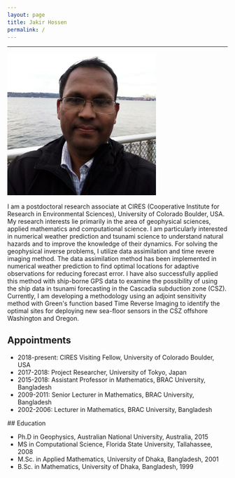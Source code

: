 ```yaml
---
layout: page
title: Jakir Hossen
permalink: /
---
```

 <hr size="10" noshade> 
<!--{% include image.html url="/images/my_photo.jpg" caption="My photo." width=50 align="right" %}-->
<!--img style="padding: 20px; " src="/images/my_photo1.png" alt="My photo" width="360" align="right"-->

<img style="padding: 0px; width:340px;" src="/images/my_photo1.png" alt="My photo" >

I am a postdoctoral research associate at CIRES (Cooperative Institute for Research in Environmental Sciences), University of Colorado Boulder, USA. My research interests lie primarily in the area of geophysical sciences, applied mathematics and computational science. I am particularly interested in numerical weather prediction and tsunami science to understand natural hazards and to improve the knowledge of their dynamics. For solving the geophysical inverse problems, I utilize data assimilation and time revere imaging method. The data assimilation method has been implemented in numerical weather prediction to find optimal locations for adaptive observations for reducing forecast error. I have also successfully applied this method with ship-borne GPS data to examine the possibility of using the ship data in tsunami forecasting in the Cascadia subduction zone (CSZ). Currently, I am developing a methodology using an adjoint sensitivity method with Green's function based Time Reverse Imaging to identify the optimal sites for deploying new sea-floor sensors in the CSZ offshore Washington and Oregon. 


<!--Apart from, I applied time reverse imaging to reconstruct an initial source model of tsunami triggered by undersea earthquake and submarine landslide.-->  

## Appointments
<ul>
  <li>2018-present: CIRES Visiting Fellow, University of Colorado Boulder, USA</li>	
  <li>2017-2018: Project Researcher, University of Tokyo, Japan</li>
  <li>2015-2018: Assistant Professor in Mathematics, BRAC University, Bangladesh</li>
  <li>2009-2011: Senior Lecturer in Mathematics, BRAC University, Bangladesh</li>
  <li>2002-2006: Lecturer in Mathematics, BRAC University, Bangladesh</li>
</ul>
## Education
<ul>
  <li>Ph.D in Geophysics, Australian National University, Australia, 2015</li>
  <li>MS in Computational Science, Florida State University, Tallahassee, 2008</li>
  <li>M.Sc. in Applied Mathematics, University of Dhaka, Bangladesh, 2001</li>
  <li>B.Sc. in Mathematics, University of Dhaka, Bangladesh, 1999</li>
</ul> 

